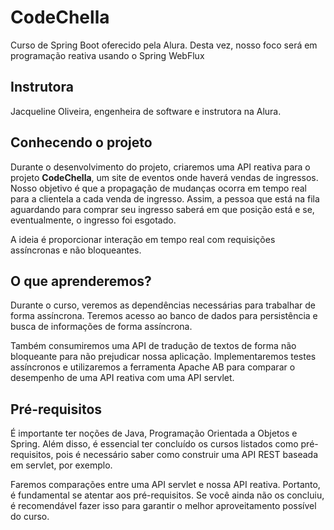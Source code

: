 # CodeChella

Curso de Spring Boot oferecido pela Alura. Desta vez, nosso foco será em programação reativa usando o Spring WebFlux

## Instrutora
Jacqueline Oliveira, engenheira de software e instrutora na Alura.

## Conhecendo o projeto
Durante o desenvolvimento do projeto, criaremos uma API reativa para o projeto **CodeChella**, um site de eventos onde haverá vendas de ingressos. Nosso objetivo é que a propagação de mudanças ocorra em tempo real para a clientela a cada venda de ingresso. Assim, a pessoa que está na fila aguardando para comprar seu ingresso saberá em que posição está e se, eventualmente, o ingresso foi esgotado.

A ideia é proporcionar interação em tempo real com requisições assíncronas e não bloqueantes.

## O que aprenderemos?
Durante o curso, veremos as dependências necessárias para trabalhar de forma assíncrona. Teremos acesso ao banco de dados para persistência e busca de informações de forma assíncrona.

Também consumiremos uma API de tradução de textos de forma não bloqueante para não prejudicar nossa aplicação. Implementaremos testes assíncronos e utilizaremos a ferramenta Apache AB para comparar o desempenho de uma API reativa com uma API servlet.

## Pré-requisitos
É importante ter noções de Java, Programação Orientada a Objetos e Spring. Além disso, é essencial ter concluído os cursos listados como pré-requisitos, pois é necessário saber como construir uma API REST baseada em servlet, por exemplo.

Faremos comparações entre uma API servlet e nossa API reativa. Portanto, é fundamental se atentar aos pré-requisitos. Se você ainda não os concluiu, é recomendável fazer isso para garantir o melhor aproveitamento possível do curso.
